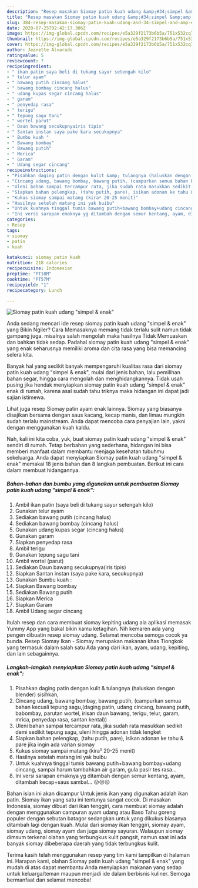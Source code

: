 ```yaml
---
description: "Resep masakan Siomay patin kuah udang &amp;#34;simpel &amp;amp; enak&amp;#34; | Resep Membuat Siomay patin kuah udang &amp;#34;simpel &amp;amp; enak&amp;#34; Yang Bikin Ngiler"
title: "Resep masakan Siomay patin kuah udang &amp;#34;simpel &amp;amp; enak&amp;#34; | Resep Membuat Siomay patin kuah udang &amp;#34;simpel &amp;amp; enak&amp;#34; Yang Bikin Ngiler"
slug: 384-resep-masakan-siomay-patin-kuah-udang-and-34-simpel-and-amp-enak-and-34-resep-membuat-siomay-patin-kuah-udang-and-34-simpel-and-amp-enak-and-34-yang-bikin-ngiler
date: 2020-07-25T02:42:17.306Z
image: https://img-global.cpcdn.com/recipes/e5a329f2173b6b5a/751x532cq70/siomay-patin-kuah-udang-simpel-enak-foto-resep-utama.jpg
thumbnail: https://img-global.cpcdn.com/recipes/e5a329f2173b6b5a/751x532cq70/siomay-patin-kuah-udang-simpel-enak-foto-resep-utama.jpg
cover: https://img-global.cpcdn.com/recipes/e5a329f2173b6b5a/751x532cq70/siomay-patin-kuah-udang-simpel-enak-foto-resep-utama.jpg
author: Jeanette Alvarado
ratingvalue: 5
reviewcount: 7
recipeingredient:
- " ikan patin saya beli di tukang sayur setengah kilo"
- " telur ayam"
- " bawang putih cincang halus"
- " bawang bombay cincang halus"
- " udang kupas segar cincang halus"
- " garam"
- " penyedap rasa"
- " terigu"
- " tepung sagu tani"
- " wortel parut"
- " Daun bawang secukupnyairis tipis"
- " Santan instan saya pake kara secukupnya"
- " Bumbu kuah "
- " Bawang bombay"
- " Bawang putih"
- " Merica"
- " Garam"
- " Udang segar cincang"
recipeinstructions:
- "Pisahkan daging patin dengan kulit &amp; tulangnya (haluskan dengan blender) sisihkan,"
- "Cincang udang, bawang bombay, bawang putih, (campurkan semua bahan kecuali tepung sagu,(daging patin, udang cincang, bawang putih, babombay, parutan wortel, irisan daun bawang, terigu, telur, garam, mrica, penyedap rasa, santan kental))"
- "Uleni bahan sampai tercampur rata, jika sudah rata masukkan sedikit demi sedikit tepung sagu, uleni hingga adonan tidak lengket"
- "Siapkan bahan pelengkap, (tahu putih, pare), isikan adonan ke tahu &amp; pare jika ingin ada varian siomay"
- "Kukus siomay sampai matang (kira² 20-25 menit)"
- "Hasilnya setelah matang ini yak buibu"
- "Untuk kuahnya tinggal tumis bawang putih+bawang bombay+udang cincang, sampai harum tambahkan air garam, gula pasir tes rasa..."
- "Ini versi sarapan emaknya yg ditambah dengan semur kentang, ayam, ditambah kecap+saus sambal... 😛😛😛"
categories:
- Resep
tags:
- siomay
- patin
- kuah

katakunci: siomay patin kuah 
nutrition: 218 calories
recipecuisine: Indonesian
preptime: "PT18M"
cooktime: "PT57M"
recipeyield: "1"
recipecategory: Lunch

---
```



![Siomay patin kuah udang &#34;simpel &amp; enak&#34;](https://img-global.cpcdn.com/recipes/e5a329f2173b6b5a/751x532cq70/siomay-patin-kuah-udang-simpel-enak-foto-resep-utama.jpg)

Anda sedang mencari ide resep siomay patin kuah udang &#34;simpel &amp; enak&#34; yang Bikin Ngiler? Cara Memasaknya memang tidak terlalu sulit namun tidak gampang juga. misalnya salah mengolah maka hasilnya Tidak Memuaskan dan bahkan tidak sedap. Padahal siomay patin kuah udang &#34;simpel &amp; enak&#34; yang enak seharusnya memiliki aroma dan cita rasa yang bisa memancing selera kita.

Banyak hal yang sedikit banyak mempengaruhi kualitas rasa dari siomay patin kuah udang &#34;simpel &amp; enak&#34;, mulai dari jenis bahan, lalu pemilihan bahan segar, hingga cara mengolah dan menghidangkannya. Tidak usah pusing jika hendak menyiapkan siomay patin kuah udang &#34;simpel &amp; enak&#34; enak di rumah, karena asal sudah tahu triknya maka hidangan ini dapat jadi sajian istimewa.

Lihat juga resep Siomay patin ayam enak lainnya. Siomay yang biasanya disajikan bersama dengan saus kacang, kecap manis, dan limau mungkin sudah terlalu mainstream. Anda dapat mencoba cara penyajian lain, yakni dengan menggunakan kuah kaldu.


Nah, kali ini kita coba, yuk, buat siomay patin kuah udang &#34;simpel &amp; enak&#34; sendiri di rumah. Tetap berbahan yang sederhana, hidangan ini bisa memberi manfaat dalam membantu menjaga kesehatan tubuhmu sekeluarga. Anda dapat menyiapkan Siomay patin kuah udang &#34;simpel &amp; enak&#34; memakai 18 jenis bahan dan 8 langkah pembuatan. Berikut ini cara dalam membuat hidangannya.

<!--inarticleads1-->

##### Bahan-bahan dan bumbu yang digunakan untuk pembuatan Siomay patin kuah udang &#34;simpel &amp; enak&#34;:

1. Ambil  ikan patin (saya beli di tukang sayur setengah kilo)
1. Gunakan  telur ayam
1. Sediakan  bawang putih (cincang halus)
1. Sediakan  bawang bombay (cincang halus)
1. Gunakan  udang kupas segar (cincang halus)
1. Gunakan  garam
1. Siapkan  penyedap rasa
1. Ambil  terigu
1. Gunakan  tepung sagu tani
1. Ambil  wortel (parut)
1. Sediakan  Daun bawang secukupnya(iris tipis)
1. Siapkan  Santan instan (saya pake kara, secukupnya)
1. Gunakan  Bumbu kuah :
1. Siapkan  Bawang bombay
1. Sediakan  Bawang putih
1. Siapkan  Merica
1. Siapkan  Garam
1. Ambil  Udang segar cincang


Itulah resep dan cara membuat siomay kepiting udang ala aplikasi memasak Yummy App yang bakal bikin kamu ketagihan. Nih kemaren ada yang pengen dibuatin resep siomay udang. Selamat mencoba semoga cocok ya bunda. Resep Siomay Ikan - Siomay merupakan makanan khas Tiongkok yang termasuk dalam salah satu Ada yang dari ikan, ayam, udang, kepiting, dan lain sebagainnya. 

<!--inarticleads2-->

##### Langkah-langkah menyiapkan Siomay patin kuah udang &#34;simpel &amp; enak&#34;:

1. Pisahkan daging patin dengan kulit &amp; tulangnya (haluskan dengan blender) sisihkan,
1. Cincang udang, bawang bombay, bawang putih, (campurkan semua bahan kecuali tepung sagu,(daging patin, udang cincang, bawang putih, babombay, parutan wortel, irisan daun bawang, terigu, telur, garam, mrica, penyedap rasa, santan kental))
1. Uleni bahan sampai tercampur rata, jika sudah rata masukkan sedikit demi sedikit tepung sagu, uleni hingga adonan tidak lengket
1. Siapkan bahan pelengkap, (tahu putih, pare), isikan adonan ke tahu &amp; pare jika ingin ada varian siomay
1. Kukus siomay sampai matang (kira² 20-25 menit)
1. Hasilnya setelah matang ini yak buibu
1. Untuk kuahnya tinggal tumis bawang putih+bawang bombay+udang cincang, sampai harum tambahkan air garam, gula pasir tes rasa...
1. Ini versi sarapan emaknya yg ditambah dengan semur kentang, ayam, ditambah kecap+saus sambal... 😛😛😛


Bahan isian ini akan dicampur Untuk jenis ikan yang digunakan adalah ikan patin. Siomay ikan yang satu ini tentunya sangat cocok. Di masakan Indonesia, siomay dibuat dari ikan tenggiri, cara membuat siomay adalah dengan menggunakan campuran ayam udang atau Baso Tahu goreng populer dengan sebutan batagor sedangkan untuk yang dikukus biasanya ditambah lagi dengan kuah. Mulai dari siomay ikan tenggiri, siomay ayam, siomay udang, siomay ayam dan juga siomay sayuran. Walaupun siomay dimsum terkenal olahan yang terbungkus kulit pangsit, namun saat ini ada banyak siomay dibeberapa daerah yang tidak terbungkus kulit. 

Terima kasih telah menggunakan resep yang tim kami tampilkan di halaman ini. Harapan kami, olahan Siomay patin kuah udang &#34;simpel &amp; enak&#34; yang mudah di atas dapat membantu Anda menyiapkan makanan yang sedap untuk keluarga/teman maupun menjadi ide dalam berbisnis kuliner. Semoga bermanfaat dan selamat mencoba!
